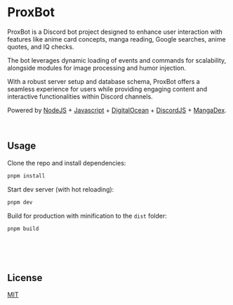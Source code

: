 # ProxBot

ProxBot is a Discord bot project designed to enhance user interaction with features like anime card concepts, manga reading, Google searches, anime quotes, and IQ checks. 

The bot leverages dynamic loading of events and commands for scalability, alongside modules for image processing and humor injection. 

With a robust server setup and database schema, ProxBot offers a seamless experience for users while providing engaging content and interactive functionalities within Discord channels.

Powered by [NodeJS](https://nodejs.org/en) + [Javascript](https://www.javascript.com/) + [DigitalOcean](https://www.digitalocean.com/) + [DiscordJS](https://discord.js.org/) + [MangaDex](https://mangadex.org/).



&nbsp;

## Usage

Clone the repo and install dependencies:

```bash
pnpm install
```

Start dev server (with hot reloading):

```bash
pnpm dev
```

Build for production with minification to the `dist` folder:

```bash
pnpm build
```


&nbsp;


&nbsp;

## License

[MIT](MIT)

